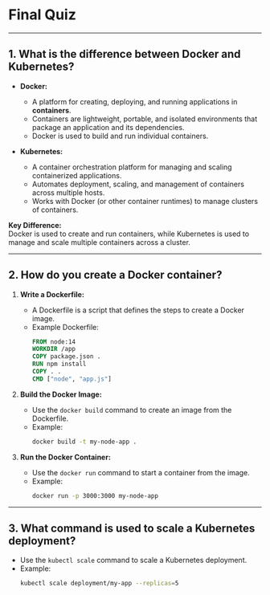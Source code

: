 # Final Quiz

---

## 1. What is the difference between Docker and Kubernetes?

- **Docker:**

  - A platform for creating, deploying, and running applications in **containers**.
  - Containers are lightweight, portable, and isolated environments that package an application and its dependencies.
  - Docker is used to build and run individual containers.

- **Kubernetes:**
  - A container orchestration platform for managing and scaling containerized applications.
  - Automates deployment, scaling, and management of containers across multiple hosts.
  - Works with Docker (or other container runtimes) to manage clusters of containers.

**Key Difference:**  
Docker is used to create and run containers, while Kubernetes is used to manage and scale multiple containers across a cluster.

---

## 2. How do you create a Docker container?

1. **Write a Dockerfile:**

   - A Dockerfile is a script that defines the steps to create a Docker image.
   - Example Dockerfile:
     ```dockerfile
     FROM node:14
     WORKDIR /app
     COPY package.json .
     RUN npm install
     COPY . .
     CMD ["node", "app.js"]
     ```

2. **Build the Docker Image:**

   - Use the `docker build` command to create an image from the Dockerfile.
   - Example:
     ```bash
     docker build -t my-node-app .
     ```

3. **Run the Docker Container:**
   - Use the `docker run` command to start a container from the image.
   - Example:
     ```bash
     docker run -p 3000:3000 my-node-app
     ```

---

## 3. What command is used to scale a Kubernetes deployment?

- Use the `kubectl scale` command to scale a Kubernetes deployment.
- Example:
  ```bash
  kubectl scale deployment/my-app --replicas=5
  ```
